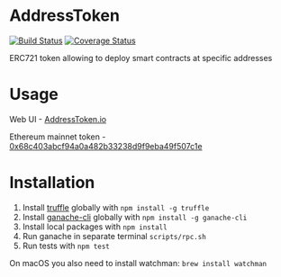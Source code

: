 # AddressToken

[![Build Status](https://travis-ci.org/1Address/AddressToken.svg?branch=master)](https://travis-ci.org/1Address/AddressToken)
[![Coverage Status](https://coveralls.io/repos/github/1Address/AddressToken/badge.svg)](https://coveralls.io/github/1Address/AddressToken)

ERC721 token allowing to deploy smart contracts at specific addresses

# Usage

Web UI - [AddressToken.io](https://AddressToken.io)

Ethereum mainnet token - [0x68c403abcf94a0a482b33238d9f9eba49f507c1e](https://etherscan.io/address/0x68c403abcf94a0a482b33238d9f9eba49f507c1e)

# Installation

1. Install [truffle](http://truffleframework.com) globally with `npm install -g truffle`
2. Install [ganache-cli](https://github.com/trufflesuite/ganache-cli) globally with `npm install -g ganache-cli`
3. Install local packages with `npm install`
4. Run ganache in separate terminal `scripts/rpc.sh`
5. Run tests with `npm test`

On macOS you also need to install watchman: `brew install watchman`
